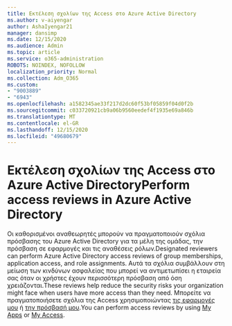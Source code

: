 ```yaml
---
title: Εκτέλεση σχολίων της Access στο Azure Active Directory
ms.author: v-aiyengar
author: AshaIyengar21
manager: dansimp
ms.date: 12/15/2020
ms.audience: Admin
ms.topic: article
ms.service: o365-administration
ROBOTS: NOINDEX, NOFOLLOW
localization_priority: Normal
ms.collection: Adm_O365
ms.custom:
- "9003889"
- "6943"
ms.openlocfilehash: a1582345ae33f217d2dc60f53bf05859f04d0f2b
ms.sourcegitcommit: c033720921cb9a06b9560eedef4f1935e69a846b
ms.translationtype: MT
ms.contentlocale: el-GR
ms.lasthandoff: 12/15/2020
ms.locfileid: "49680679"
---
```

# <a name="perform-access-reviews-in-azure-active-directory"></a><span data-ttu-id="d2f86-102">Εκτέλεση σχολίων της Access στο Azure Active Directory</span><span class="sxs-lookup"><span data-stu-id="d2f86-102">Perform access reviews in Azure Active Directory</span></span>

<span data-ttu-id="d2f86-103">Οι καθορισμένοι αναθεωρητές μπορούν να πραγματοποιούν σχόλια πρόσβασης του Azure Active Directory για τα μέλη της ομάδας, την πρόσβαση σε εφαρμογές και τις αναθέσεις ρόλων.</span><span class="sxs-lookup"><span data-stu-id="d2f86-103">Designated reviewers can perform Azure Active Directory access reviews of group memberships, application access, and role assignments.</span></span> <span data-ttu-id="d2f86-104">Αυτά τα σχόλια συμβάλλουν στη μείωση των κινδύνων ασφαλείας που μπορεί να αντιμετωπίσει η εταιρεία σας όταν οι χρήστες έχουν περισσότερη πρόσβαση από όση χρειάζονται.</span><span class="sxs-lookup"><span data-stu-id="d2f86-104">These reviews help reduce the security risks your organization might face when users have more access than they need.</span></span> <span data-ttu-id="d2f86-105">Μπορείτε να πραγματοποιήσετε σχόλια της Access χρησιμοποιώντας [τις εφαρμογές μου](https://go.microsoft.com/fwlink/?linkid=2134605) ή [την πρόσβασή μου](https://go.microsoft.com/fwlink/?linkid=2134505).</span><span class="sxs-lookup"><span data-stu-id="d2f86-105">You can perform access reviews by using [My Apps](https://go.microsoft.com/fwlink/?linkid=2134605) or [My Access](https://go.microsoft.com/fwlink/?linkid=2134505).</span></span>
